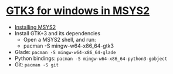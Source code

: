 # [GTK3 for windows in MSYS2](https://www.gtk.org/download/windows.php)

+ [Installing MSYS2](http://www.msys2.org/)
+ Install GTK+3 and its dependencies
  + Open a MSYS2 shell, and run:
  + pacman -S mingw-w64-x86_64-gtk3
+ Glade: `pacman -S mingw-w64-x86_64-glade`
+ Python bindings: `pacman -S mingw-w64-x86_64-python3-gobject`
+ Git: `pacman -S git`
